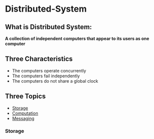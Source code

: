 # Distributed-System

## What is Distributed System:
  **A collection of independent computers that appear to its users as one computer**
  
## Three Characteristics
  - The computers operate concurrently
  - The computers fail independently
  - The computers do not share a global clock
  
## Three Topics
- [Storage](#Storage)
- [Computation](#Computation)
- [Messaging](#Messaging)

### Storage
